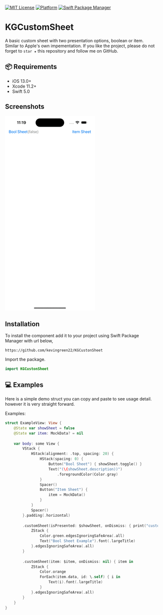 <!-- Badges -->
[![MIT License](https://img.shields.io/badge/License-MIT-green.svg)](https://choosealicense.com/licenses/mit/) [![Platform](https://img.shields.io/cocoapods/p/FloatingLabelTextFieldSwiftUI.svg?style=flat)](https://cocoapods.org/pods/FloatingLabelTextFieldSwiftUI) [![Swift Package Manager](https://img.shields.io/badge/Swift%20Package%20Manager-compatible-brightgreen.svg)](https://github.com/apple/swift-package-manager)

# KGCustomSheet

A basic custom sheet with two presentation options, boolean or item. Similar to Apple's own impementation. 
If you like the project, please do not forget to `star ★` this repository and follow me on GitHub.


## 📦 Requirements

- iOS 13.0+
- Xcode 11.2+
- Swift 5.0


## Screenshots

![App Screenshot](https://github.com/kevingreen22/KGCustomSheet/blob/main/resources/KGCustomSheet_example.gif)

## Installation 

To install the component add it to your project using Swift Package Manager with url below,

```
https://github.com/kevingreen22/KGCustonSheet
```

Import the package.

```swift
import KGCustonSheet
```


## 💻 Examples

Here is a simple demo struct you can copy and paste to see usage detail. however it is very straight forward.

Examples:

```swift
struct ExampleView: View {
    @State var showSheet = false
    @State var item: MockData? = nil
    
    var body: some View {
        VStack {
            HStack(alignment: .top, spacing: 20) {
                HStack(spacing: 0) {
                    Button("Bool Sheet") { showSheet.toggle() }
                    Text("(\(showSheet.description))")
                        .foregroundColor(Color.gray)
                }
                Spacer()
                Button("Item Sheet") {
                    item = MockData()
                }
            }
            Spacer()
        }.padding(.horizontal)
        
        .customSheet(isPresented: $showSheet, onDismiss: { print("custom sheet dismissed") }) {
            ZStack {
                Color.green.edgesIgnoringSafeArea(.all)
                Text("Bool Sheet Example").font(.largeTitle)
            }.edgesIgnoringSafeArea(.all)
        }
    
        .customSheet(item: $item, onDismiss: nil) { item in
            ZStack {
                Color.orange
                ForEach(item.data, id: \.self) { i in
                    Text(i).font(.largeTitle)
                }
            }.edgesIgnoringSafeArea(.all)
        }
    }
}
```
